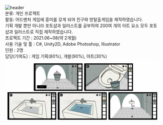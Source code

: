 ![header](https://capsule-render.vercel.app/api?type=wave&color=auto&height=250&section=header&text=Escape%20From%20Kartell%20&render&fontSize=55)</br>
분류: 개인 프로젝트</br>
활동: 어드벤처 게임에 흥미를 갖게 되어 친구와 방탈출게임을 제작하였습니다.</br>
기획 개발 뿐만 아니라 포토샵과 일러스트를 공부하여 200여 개의 아트 요소 모두 포토샵과 일러스트로 직접 제작하였습니다.</br>
프로젝트 기간 : 2021.06~08(약 2개월)</br>
사용 기술 및 툴 : C#, Unity2D, Adobe Photoshop, Illustrator</br>
인원 : 2명</br>
담당(기여도) : 게임 기획(80%), 개발(90%), 아트(30%)</br>
<img src="./img/sample.png" >

